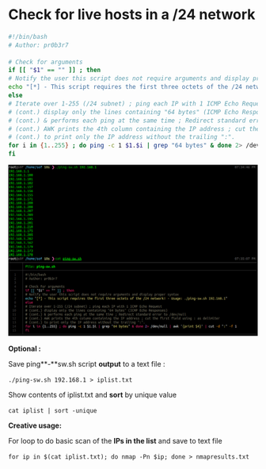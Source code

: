 # Check for live hosts in a /24 network

```bash
#!/bin/bash
# Author: pr0b3r7

# Check for arguments
if [[ "$1" == "" ]] ; then
# Notify the user this script does not require arguments and display proper syntax
echo "[*] - This script requires the first three octets of the /24 network! - Usage: ./ping-sw.sh 192.168.1"
else
# Iterate over 1-255 (/24 subnet) ; ping each IP with 1 ICMP Echo Request
# (cont.) display only the lines containing "64 bytes" (ICMP Echo Responses)
# (cont.) & performs each ping at the same time ; Redirect standard error to /dev/null
# (cont.) AWK prints the 4th column containing the IP address ; cut the first field using : as delimiter
# (cont.) to print only the IP address without the trailing ":".
for i in {1..255} ; do ping -c 1 $1.$i | grep "64 bytes" & done 2> /dev/null | awk '{print $4}' | cut -d ":" -f 1
fi
```

![sample run + source](../../../.gitbook/assets/image%20%2879%29.png)

**Optional
:**

Save ping**-**sw.sh script **output** to a text file
:

`./ping-sw.sh 192.168.1 > iplist.txt`


Show contents of iplist.txt and **sort** by unique value

`cat iplist | sort -unique`


**Creative usage:**


For loop to do basic scan of the **IPs in the list** and save to text file

`for ip in $(cat iplist.txt); do nmap -Pn $ip; done > nmapresults.txt`

